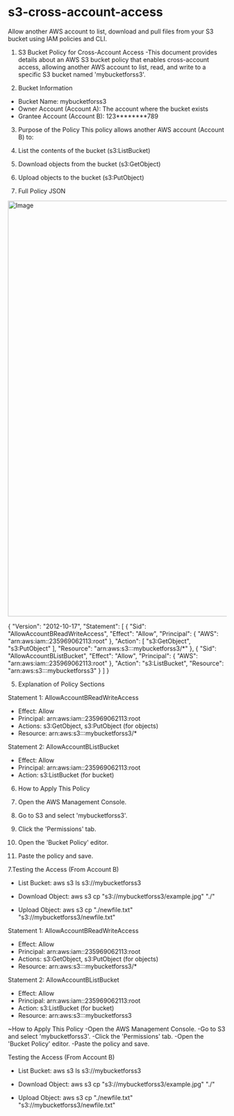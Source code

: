 # s3-cross-account-access
Allow another AWS account to list, download and pull files from your S3 bucket using IAM policies and CLI.

1. S3 Bucket Policy for Cross-Account Access
-This document provides details about an AWS S3 bucket policy that enables cross-account access, allowing another AWS account to list, read, and write to a specific S3 bucket named 'mybucketforss3'.


2. Bucket Information
-	Bucket Name: mybucketforss3
-	Owner Account (Account A): The account where the bucket exists
-	Grantee Account (Account B): 123********789


3. Purpose of the Policy
This policy allows another AWS account (Account B) to:
1.	List the contents of the bucket (s3:ListBucket)
2.	Download objects from the bucket (s3:GetObject)
3.	Upload objects to the bucket (s3:PutObject)


4.	Full Policy JSON
   <img width="1920" height="956" alt="Image" src="https://github.com/user-attachments/assets/9bdc9649-46f2-402f-8c58-f8aa46626ef2" />


   
{
"Version": "2012-10-17",
"Statement": [
{
"Sid": "AllowAccountBReadWriteAccess",
"Effect": "Allow",
"Principal": {
"AWS": "arn:aws:iam::235969062113:root"
},
"Action": [ "s3:GetObject", "s3:PutObject"
],
"Resource": "arn:aws:s3:::mybucketforss3/*"
},
{
"Sid": "AllowAccountBListBucket", "Effect": "Allow",
"Principal": {
"AWS": "arn:aws:iam::235969062113:root"
},
"Action": "s3:ListBucket",
"Resource": "arn:aws:s3:::mybucketforss3"
}
]
}


5.	Explanation of Policy Sections

Statement 1: AllowAccountBReadWriteAccess
-	Effect: Allow
-	Principal: arn:aws:iam::235969062113:root
-	Actions: s3:GetObject, s3:PutObject (for objects)
-	Resource: arn:aws:s3:::mybucketforss3/*

Statement 2: AllowAccountBListBucket
-	Effect: Allow
-	Principal: arn:aws:iam::235969062113:root
-	Action: s3:ListBucket (for bucket)
  

6.	How to Apply This Policy
   
1.	Open the AWS Management Console.
2.	Go to S3 and select 'mybucketforss3'.
3.	Click the 'Permissions' tab.
4.	Open the 'Bucket Policy' editor.
5.	Paste the policy and save.


7.Testing the Access (From Account B)
-	List Bucket:
aws s3 ls s3://mybucketforss3

-	Download Object:
aws s3 cp "s3://mybucketforss3/example.jpg" "./"

-	Upload Object:
aws s3 cp "./newfile.txt" "s3://mybucketforss3/newfile.txt"


 
Statement 1: AllowAccountBReadWriteAccess
-	Effect: Allow
-	Principal: arn:aws:iam::235969062113:root
-	Actions: s3:GetObject, s3:PutObject (for objects)
-	Resource: arn:aws:s3:::mybucketforss3/*

Statement 2: AllowAccountBListBucket
-	Effect: Allow
-	Principal: arn:aws:iam::235969062113:root
-	Action: s3:ListBucket (for bucket)
-	Resource: arn:aws:s3:::mybucketforss3


~How to Apply This Policy
-Open the AWS Management Console.
-Go to S3 and select 'mybucketforss3'.
-Click the 'Permissions' tab.
-Open the 'Bucket Policy' editor.
-Paste the policy and save.


Testing the Access (From Account B)
-	List Bucket:
aws s3 ls s3://mybucketforss3

-	Download Object:
aws s3 cp "s3://mybucketforss3/example.jpg" "./"

-	Upload Object:
aws s3 cp "./newfile.txt" "s3://mybucketforss3/newfile.txt"
